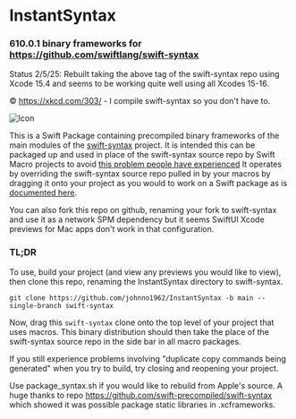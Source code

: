  # InstantSyntax

### 610.0.1 binary frameworks for https://github.com/swiftlang/swift-syntax

Status 2/5/25: Rebuilt taking the above tag of the swift-syntax repo using 
Xcode 15.4 and seems to be working quite well using all Xcodes 15-16.

© https://xkcd.com/303/ - I compile swift-syntax so you don't have to.

![Icon](https://imgs.xkcd.com/comics/compiling.png)

This is a Swift Package containing precompiled binary frameworks of the main 
modules of the [swift-syntax](https://github.com/swiftlang/swift-syntax) project.
It is intended this can be packaged up and used in place of the swift-syntax
source repo by Swift Macro projects to avoid [this problem people have
 experienced](https://forums.swift.org/t/compilation-extremely-slow-since-macros-adoption/67921/65) 
It operates by overriding the swift-syntax source repo pulled in by your macros 
by dragging it onto your project as you would to work on a Swift package as is
[documented here](https://developer.apple.com/documentation/xcode/editing-a-package-dependency-as-a-local-package).

You can also fork this repo on github, renaming your fork to swift-syntax and 
use it as a network SPM dependency but it seems SwiftUI Xcode previews for Mac
apps don't work in that configuration.

### TL;DR

To use, build your project (and view any previews you would like to view),
then clone this repo, renaming the InstantSyntax directory to swift-syntax.

```
git clone https://github.com/johnno1962/InstantSyntax -b main --single-branch swift-syntax
```

Now, drag this `swift-syntax` clone onto the top level of your project 
that uses macros. This binary distribution should then take the place 
of the swift-syntax source repo in the side bar in all macro packages. 

If you still experience problems involving "duplicate copy commands being 
generated" when you try to build, try closing and reopening your project.

Use package_syntax.sh if you would like to rebuild from Apple's source.
A huge thanks to repo https://github.com/swift-precompiled/swift-syntax
which showed it was possible package static libraries in .xcframeworks.
